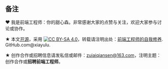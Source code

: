 

## 备注

♥ 我是前端工程师：你的甜心森。非常感谢大家的点赞与关注，欢迎大家参与讨论或协作。

★ 本文[开源](https://github.com/xiayulu/FrontEndCultivation)，采用 [![CC BY-SA 4.0](https://img.shields.io/badge/License-CC%20BY--SA%204.0-lightgrey.svg)](http://creativecommons.org/licenses/by-sa/4.0/)，转载请注明出处：[前端工程师的自我修养](https://github.com/xiayulu/FrontEndCultivation). GitHub.com@xiayulu.

★ 创作合作或招聘信息请发私信或邮件：zuiaiqiansen@163.com，注明主题：创作合作或**招聘前端工程师**。


